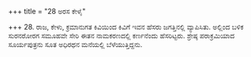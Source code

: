 +++
title = "28 ಅರಸ ಕೇಳೈ"

+++
28. ರಾಜ, ಕೇಳು, ಕ್ರಮಾನುಗತ ಕಿವಿಯಿಂದ ಕಿವಿಗೆ ಇವನ ಹೆಸರು ಜಗತ್ತಿನಲ್ಲಿ ವ್ಯಾಪಿಸಿತು. ಅಲ್ಲಿಂದ ಬಳಿಕ ಸುರನರೋರಗ ಸಮೂಹವೇ ಸೇರಿ ಈತನ ನಾಮಕರಣದಲ್ಲಿ ಕರ್ಣನೆಂದು ಹೆಸರಿಟ್ಟರು. ಶ್ರೇಷ್ಠ ಪರಾಕ್ರಮಿಯಾದ ಸೂರ್ಯಪುತ್ರನು ಸೂತ ಅಧಿರಥನ ಮನೆಯಲ್ಲಿ ಬೆಳೆಯುತ್ತಿದ್ದನು.